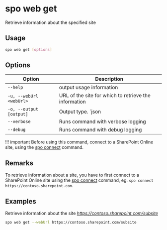 # spo web get

Retrieve information about the specified site

## Usage

```sh
spo web get [options]
```

## Options

Option|Description
------|-----------
`--help`|output usage information
`-u, --webUrl <webUrl>`|URL of the site for which to retrieve the information
`-o, --output [output]`|Output type. `json|text`. Default `text`
`--verbose`|Runs command with verbose logging
`--debug`|Runs command with debug logging

!!! important
    Before using this command, connect to a SharePoint Online site, using the [spo connect](../connect.md) command.

## Remarks

To retrieve information about a site, you have to first connect to a SharePoint Online site using the [spo connect](../connect.md) command, eg. `spo connect https://contoso.sharepoint.com`.

## Examples

Retrieve information about the site _https://contoso.sharepoint.com/subsite_

```sh
spo web get --webUrl https://contoso.sharepoint.com/subsite
```